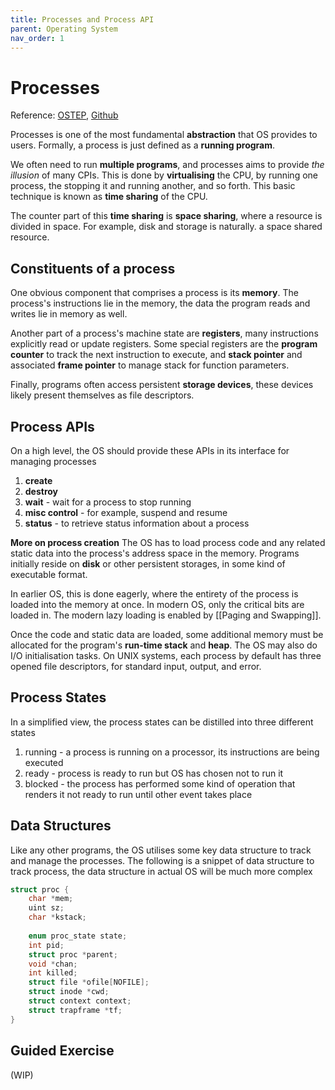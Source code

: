 ```yaml
---
title: Processes and Process API
parent: Operating System
nav_order: 1
---
```

# Processes
Reference: [OSTEP](https://pages.cs.wisc.edu/~remzi/OSTEP/), [Github](https://github.com/remzi-arpacidusseau/ostep-homework)

Processes is one of the most fundamental **abstraction** that OS provides to users. Formally, a process is just defined as a **running program**.

We often need to run **multiple programs**, and processes aims to provide *the illusion* of many CPIs. This is done by **virtualising** the CPU, by running one process, the stopping it and running another, and so forth. This basic technique is known as **time sharing** of the CPU.

The counter part of this **time sharing** is **space sharing**, where a resource is divided in space. For example, disk and storage is naturally. a space shared resource.

## Constituents of a process
One obvious component that comprises a process is its **memory**. The process's instructions lie in the memory, the data the program reads and writes lie in memory as well.

Another part of a process's machine state are **registers**, many instructions explicitly read or update registers. Some special registers are the **program counter** to track the next instruction to execute, and **stack pointer** and associated **frame pointer** to manage stack for function parameters.

Finally, programs often access persistent **storage devices**, these devices likely present themselves as file descriptors.

## Process APIs
On a high level, the OS should provide these APIs in its interface for managing processes
1. **create**
2. **destroy**
3. **wait** - wait for a process to stop running
4. **misc control** - for example, suspend and resume
5. **status** - to retrieve status information about a process

**More on process creation**
The OS has to load process code and any related static data into the process's address space in the memory. Programs initially reside on **disk** or other persistent storages, in some kind of executable format.

In earlier OS, this is done eagerly, where the entirety of the process is loaded into the memory at once. In modern OS, only the critical bits are loaded in. The modern lazy loading is enabled by [[Paging and Swapping]].

Once the code and static data are loaded, some additional memory must be allocated for the program's **run-time stack** and **heap**. The OS may also do I/O initialisation tasks. On UNIX systems, each process by default has three opened file descriptors, for standard input, output, and error.

## Process States
In a simplified view, the process states can be distilled into three different states
1. running - a process is running on a processor, its instructions are being executed
2. ready - process is ready to run but OS has chosen not to run it
3. blocked - the process has performed some kind of operation that renders it not ready to run until other event takes place


## Data Structures
Like any other programs, the OS utilises some key data structure to track and manage the processes. The following is a snippet of data structure to track process, the data structure in actual OS will be much more complex

```c
struct proc {
	char *mem; 
	uint sz;
	char *kstack;
	
	enum proc_state state;
	int pid;
	struct proc *parent;
	void *chan;
	int killed;
	struct file *ofile[NOFILE];
	struct inode *cwd;
	struct context context;
	struct trapframe *tf;
}
```

## Guided Exercise
(WIP)